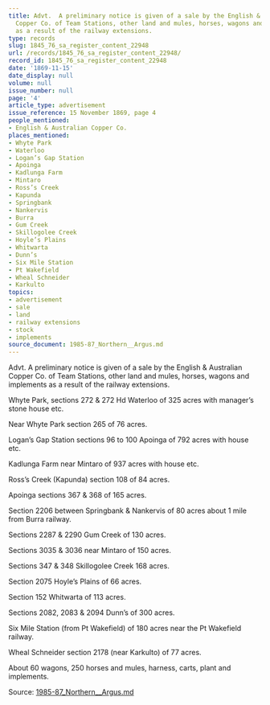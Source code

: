 ```yaml
---
title: Advt.  A preliminary notice is given of a sale by the English & Australian
  Copper Co. of Team Stations, other land and mules, horses, wagons and implements
  as a result of the railway extensions.
type: records
slug: 1845_76_sa_register_content_22948
url: /records/1845_76_sa_register_content_22948/
record_id: 1845_76_sa_register_content_22948
date: '1869-11-15'
date_display: null
volume: null
issue_number: null
page: '4'
article_type: advertisement
issue_reference: 15 November 1869, page 4
people_mentioned:
- English & Australian Copper Co.
places_mentioned:
- Whyte Park
- Waterloo
- Logan’s Gap Station
- Apoinga
- Kadlunga Farm
- Mintaro
- Ross’s Creek
- Kapunda
- Springbank
- Nankervis
- Burra
- Gum Creek
- Skillogolee Creek
- Hoyle’s Plains
- Whitwarta
- Dunn’s
- Six Mile Station
- Pt Wakefield
- Wheal Schneider
- Karkulto
topics:
- advertisement
- sale
- land
- railway extensions
- stock
- implements
source_document: 1985-87_Northern__Argus.md
---
```


Advt.  A preliminary notice is given of a sale by the English & Australian Copper Co. of Team Stations, other land and mules, horses, wagons and implements as a result of the railway extensions.

Whyte Park, sections 272 & 272 Hd Waterloo of 325 acres with manager’s stone house etc.

Near Whyte Park section 265 of 76 acres.

Logan’s Gap Station sections 96 to 100 Apoinga of 792 acres with house etc.

Kadlunga Farm near Mintaro of 937 acres with house etc.

Ross’s Creek (Kapunda) section 108 of 84 acres.

Apoinga sections 367 & 368 of 165 acres.

Section 2206 between Springbank & Nankervis of 80 acres about 1 mile from Burra railway.

Sections 2287 & 2290 Gum Creek of 130 acres.

Sections 3035 & 3036 near Mintaro of 150 acres.

Sections 347 & 348 Skillogolee Creek 168 acres.

Section 2075 Hoyle’s Plains of 66 acres.

Section 152 Whitwarta of 113 acres.

Sections 2082, 2083 & 2094 Dunn’s of 300 acres.

Six Mile Station (from Pt Wakefield) of 180 acres near the Pt Wakefield railway.

Wheal Schneider section 2178 (near Karkulto) of 77 acres.

About 60 wagons, 250 horses and mules, harness, carts, plant and implements.

Source: [1985-87_Northern__Argus.md](/downloads/markdown/1985-87_Northern__Argus.md)
